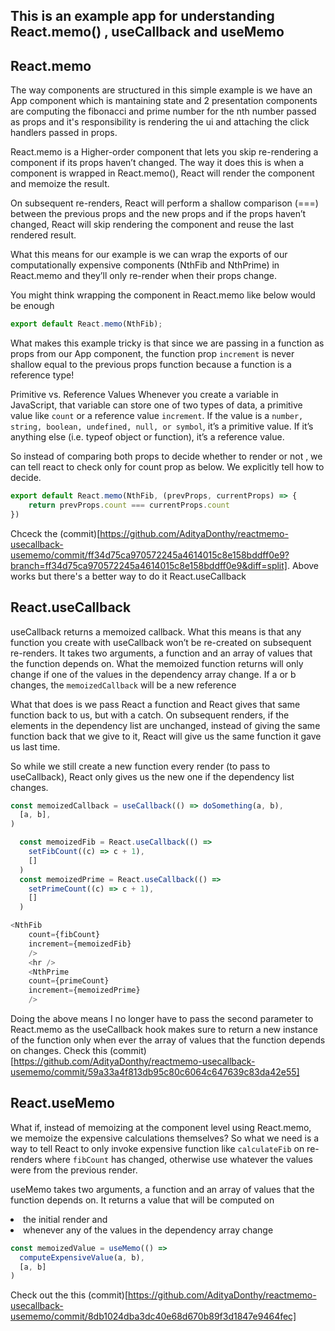 ## This is an example app for understanding React.memo() , useCallback and useMemo

## React.memo

The way components are structured in this simple example is we have an App component which is mantaining state and 2 presentation components are computing the fibonacci and prime number for the nth number passed as props and it's responsibility is rendering the ui and attaching the click handlers passed in props.

React.memo is a Higher-order component that lets you skip re-rendering a component if its props haven’t changed. The way it does this is when a component is wrapped in React.memo(), React will render the component and memoize the result. 

On subsequent re-renders, React will perform a shallow comparison (===) between the previous props and the new props and if the props haven’t changed, React will skip rendering the component and reuse the last rendered result.

What this means for our example is we can wrap the exports of our computationally expensive components (NthFib and NthPrime) in React.memo and they’ll only re-render when their props change.

You might think wrapping the component in React.memo like below would be enough
```javascript
export default React.memo(NthFib);
```

What makes this example tricky is that since we are passing in a function as props from our App component, the function prop ```increment``` is never shallow equal to the previous props function because a function is a reference type! 

Primitive vs. Reference Values
Whenever you create a variable in JavaScript, that variable can store one of two types of data, a primitive value like ```count``` or a reference value ```increment```. If the value is a ```number, string, boolean, undefined, null, or symbol```, it’s a primitive value. If it’s anything else (i.e. typeof object or function), it’s a reference value.

So instead of comparing both props to decide whether to render or not , we can tell react to check only for count prop as below. We explicitly tell how to decide.

```javascript
export default React.memo(NthFib, (prevProps, currentProps) => {
    return prevProps.count === currentProps.count
})
```

Chceck the (commit)[https://github.com/AdityaDonthy/reactmemo-usecallback-usememo/commit/ff34d75ca970572245a4614015c8e158bddff0e9?branch=ff34d75ca970572245a4614015c8e158bddff0e9&diff=split]. Above works but there's a better way to do it React.useCallback

## React.useCallback
useCallback returns a memoized callback. What this means is that any function you create with useCallback won’t be re-created on subsequent re-renders. It takes two arguments, a function and an array of values that the function depends on. What the memoized function returns will only change if one of the values in the dependency array change. If a or b changes, the ```memoizedCallback``` will be a new reference

What that does is we pass React a function and React gives that same function back to us, but with a catch. On subsequent renders, if the elements in the dependency list are unchanged, instead of giving the same function back that we give to it, React will give us the same function it gave us last time.

So while we still create a new function every render (to pass to useCallback), React only gives us the new one if the dependency list changes.

```javascript
const memoizedCallback = useCallback(() => doSomething(a, b),
  [a, b],
)
```

```javascript
  const memoizedFib = React.useCallback(() => 
    setFibCount((c) => c + 1), 
    []
  )
  const memoizedPrime = React.useCallback(() => 
    setPrimeCount((c) => c + 1), 
    []
  )

<NthFib 
    count={fibCount}
    increment={memoizedFib}
    />
    <hr />
    <NthPrime 
    count={primeCount}
    increment={memoizedPrime}
    />    
```

Doing the above means I no longer have to pass the second parameter to React.memo as the useCallback hook makes sure to return a new instance of the function only when ever the array of values that the function depends on changes. Check this (commit)[https://github.com/AdityaDonthy/reactmemo-usecallback-usememo/commit/59a33a4f813db95c80c6064c647639c83da42e55]

## React.useMemo

What if, instead of memoizing at the component level using React.memo, we memoize the expensive calculations themselves? So what we need is a way to tell React to only invoke expensive function like ```calculateFib``` on re-renders where ```fibCount``` has changed, otherwise use whatever the values were from the previous render. 

useMemo takes two arguments, a function and an array of values that the function depends on. It returns a value that will be computed on   <li>the initial render and </li> <li> whenever any of the values in the dependency array change </li>

```javascript
const memoizedValue = useMemo(() => 
  computeExpensiveValue(a, b),
  [a, b]
)
```
Check out the this (commit)[https://github.com/AdityaDonthy/reactmemo-usecallback-usememo/commit/8db1024dba3dc40e68d670b89f3d1847e9464fec]
